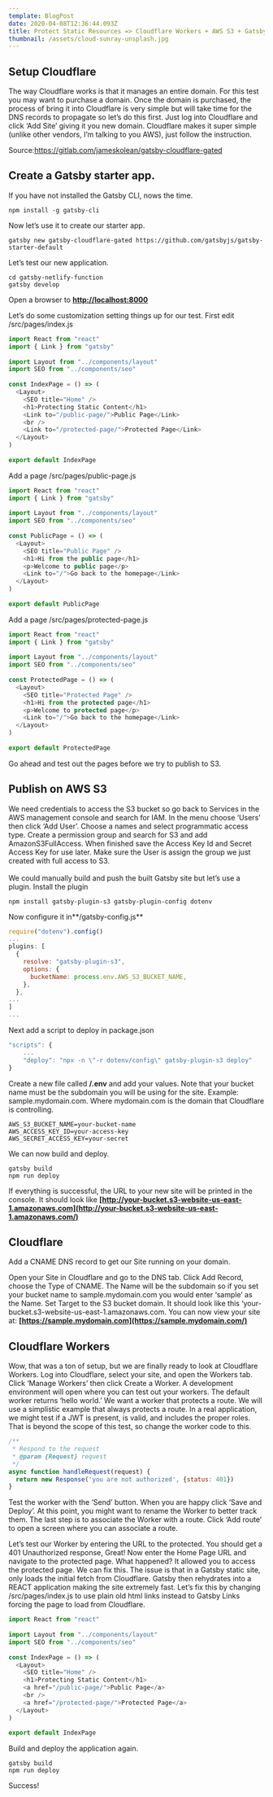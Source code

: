 ```yaml
---
template: BlogPost
date: 2020-04-08T12:36:44.093Z
title: Protect Static Resources => Cloudflare Workers + AWS S3 + Gatsby
thumbnail: /assets/cloud-sunray-unsplash.jpg
---
```

## Setup Cloudflare

The way Cloudflare works is that it manages an entire domain. For this test you may want to purchase a domain. Once the domain is purchased, the process of bring it into Cloudflare is very simple but will take time for the DNS records to propagate so let’s do this first. Just log into Cloudflare and click ‘Add Site’ giving it you new domain. Cloudflare makes it super simple (unlike other vendors, I’m talking to you AWS), just follow the instruction.

Source:<https://gitlab.com/jameskolean/gatsby-cloudflare-gated>

## Create a Gatsby starter app.

If you have not installed the Gatsby CLI, nows the time.

```shell
npm install -g gatsby-cli
```

Now let’s use it to create our starter app.

```shell
gatsby new gatsby-cloudflare-gated https://github.com/gatsbyjs/gatsby-starter-default

```

Let’s test our new application.

```shell
cd gatsby-netlify-function
gatsby develop
```

Open a browser to **[http://localhost:8000](http://localhost:8000/)**

Let’s do some customization setting things up for our test. First edit /src/pages/index.js

```javascript
import React from "react"
import { Link } from "gatsby"
 
import Layout from "../components/layout"
import SEO from "../components/seo"
 
const IndexPage = () => (
  <Layout>
    <SEO title="Home" />
    <h1>Protecting Static Content</h1>
    <Link to="/public-page/">Public Page</Link>
    <br />
    <Link to="/protected-page/">Protected Page</Link>
  </Layout>
)
 
export default IndexPage
```

Add a page /src/pages/public-page.js

```javascript
import React from "react"
import { Link } from "gatsby"
 
import Layout from "../components/layout"
import SEO from "../components/seo"
 
const PublicPage = () => (
  <Layout>
    <SEO title="Public Page" />
    <h1>Hi from the public page</h1>
    <p>Welcome to public page</p>
    <Link to="/">Go back to the homepage</Link>
  </Layout>
)
 
export default PublicPage
```

Add a page /src/pages/protected-page.js

```javascript
import React from "react"
import { Link } from "gatsby"
 
import Layout from "../components/layout"
import SEO from "../components/seo"
 
const ProtectedPage = () => (
  <Layout>
    <SEO title="Protected Page" />
    <h1>Hi from the protected page</h1>
    <p>Welcome to protected page</p>
    <Link to="/">Go back to the homepage</Link>
  </Layout>
)
 
export default ProtectedPage
```

Go ahead and test out the pages before we try to publish to S3.

## Publish on AWS S3

We need credentials to access the S3 bucket so go back to Services in the AWS management console and search for IAM. In the menu choose ‘Users’ then click ‘Add User’. Choose a names and select programmatic access type. Create a permission group and search for S3 and add AmazonS3FullAccess. When finished save the Access Key Id and Secret Access Key for use later. Make sure the User is assign the group we just created with full access to S3.\
\
We could manually build and push the built Gatsby site but let’s use a plugin. Install the plugin

```shell
npm install gatsby-plugin-s3 gatsby-plugin-config dotenv
```

Now configure it in**/gatsby-config.js**

```javascript
require("dotenv").config()
...
plugins: [
  {
    resolve: "gatsby-plugin-s3",
    options: {
      bucketName: process.env.AWS_S3_BUCKET_NAME,
    },
  },
...
]
...
```

Next add a script to deploy in package.json

```javascript
"scripts": {
    ...
    "deploy": "npx -n \"-r dotenv/config\" gatsby-plugin-s3 deploy"
}
```

Create a new file called **/.env** and add your values. Note that your bucket name must be the subdomain you will be using for the site. Example: sample.mydomain.com. Where mydomain.com is the domain that Cloudflare is controlling.

```properties
AWS_S3_BUCKET_NAME=your-bucket-name
AWS_ACCESS_KEY_ID=your-access-key
AWS_SECRET_ACCESS_KEY=your-secret
```

We can now build and deploy.

```shell
gatsby build
npm run deploy
```

If everything is successful, the URL to your new site will be printed in the console. It should look like **[http://your-bucket.s3-website-us-east-1.amazonaws.com](http://your-bucket.s3-website-us-east-1.amazonaws.com/)**

## Cloudflare

Add a CNAME DNS record to get our Site running on your domain. 

Open your Site in Cloudflare and go to the DNS tab. Click Add Record, choose the Type of CNAME. The Name will be the subdomain so if you set your bucket name to sample.mydomain.com you would enter ‘sample’ as the Name. Set Target to the S3 bucket domain. It should look like this ‘your-bucket.s3-website-us-east-1.amazonaws.com. You can now view your site at: **[https://sample.mydomain.com](https://sample.mydomain.com/)**

## Cloudflare Workers

Wow, that was a ton of setup, but we are finally ready to look at Cloudflare Workers. Log into Cloudflare, select your site, and open the Workers tab. Click ‘Manage Workers’ then click Create a Worker. A development environment will open where you can test out your workers. The default worker returns ‘hello world.’ We want a worker that protects a route. We will use a simplistic example that always protects a route. In a real application, we might test if a JWT is present, is valid, and includes the proper roles. That is beyond the scope of this test, so change the worker code to this.

```javascript
/**
 * Respond to the request
 * @param {Request} request
 */
async function handleRequest(request) {
  return new Response('you are not authorized', {status: 401})
}
```

Test the worker with the ‘Send’ button. When you are happy click ‘Save and Deploy’. At this point, you might want to rename the Worker to better track them. The last step is to associate the Worker with a route. Click ‘Add route’ to open a screen where you can associate a route.

Let’s test our Worker by entering the URL to the protected. You should get a 401 Unauthorized response, Great! Now enter the Home Page URL and navigate to the protected page. What happened? It allowed you to access the protected page. We can fix this. The issue is that in a Gatsby static site, only loads the initial fetch from Cloudflare. Gatsby then rehydrates into a REACT application making the site extremely fast. Let’s fix this by changing /src/pages/index.js to use plain old html links instead to Gatsby Links forcing the page to load from Cloudflare.

```javascript
import React from "react"
 
import Layout from "../components/layout"
import SEO from "../components/seo"
 
const IndexPage = () => (
  <Layout>
    <SEO title="Home" />
    <h1>Protecting Static Content</h1>
    <a href="/public-page/">Public Page</a>
    <br />
    <a href="/protected-page/">Protected Page</a>
  </Layout>
)
 
export default IndexPage
```

Build and deploy the application again.

```shell
gatsby build
npm run deploy

```

Success!
